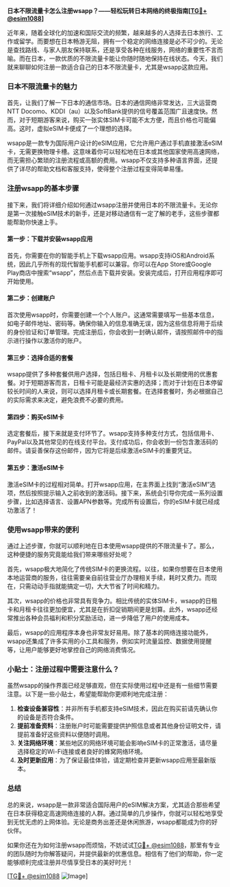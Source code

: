 **日本不限流量卡怎么注册wsapp？——轻松玩转日本网络的终极指南[[TG💪+ @esim1088](https://t.me/s/esim1088)]**

近年来，随着全球化的加速和国际交流的频繁，越来越多的人选择去日本旅行、工作或留学。而要想在日本畅游无阻，拥有一个稳定的网络连接是必不可少的。无论是查找路线、与家人朋友保持联系，还是享受各种在线服务，网络的重要性不言而喻。而在日本，一款优质的不限流量卡能让你随时随地保持在线状态。今天，我们就来聊聊如何注册一款适合自己的日本不限流量卡，尤其是wsapp这款应用。

### 日本不限流量卡的魅力

首先，让我们了解一下日本的通信市场。日本的通信网络非常发达，三大运营商NTT Docomo、KDDI（au）以及SoftBank提供的信号覆盖范围广且速度快。然而，对于短期游客来说，购买一张实体SIM卡可能不太方便，而且价格也可能偏高。这时，虚拟eSIM卡便成了一个理想的选择。

wsapp是一款专为国际用户设计的eSIM应用，它允许用户通过手机直接激活eSIM卡，无需更换物理卡槽。这意味着你可以轻松地在日本或其他国家使用高速网络，而无需担心繁琐的注册流程或高额的费用。wsapp不仅支持多种语言界面，还提供了详尽的帮助文档和客服支持，使得整个注册过程变得简单易懂。

### 注册wsapp的基本步骤

接下来，我们将详细介绍如何通过wsapp注册并使用日本的不限流量卡。无论你是第一次接触eSIM技术的新手，还是对移动通信有一定了解的老手，这些步骤都能帮助你快速上手。

#### 第一步：下载并安装wsapp应用

首先，你需要在你的智能手机上下载wsapp应用。wsapp支持iOS和Android系统，因此几乎所有的现代智能手机都可以兼容。你可以在App Store或Google Play商店中搜索“wsapp”，然后点击下载并安装。安装完成后，打开应用程序即可开始使用。

#### 第二步：创建账户

首次使用wsapp时，你需要创建一个个人账户。这通常需要填写一些基本信息，如电子邮件地址、密码等。确保你输入的信息准确无误，因为这些信息将用于后续的身份验证和订单管理。完成注册后，你会收到一封确认邮件，请按照邮件中的指示进行操作以激活你的账户。

#### 第三步：选择合适的套餐

wsapp提供了多种套餐供用户选择，包括日租卡、月租卡以及长期使用的优惠套餐。对于短期游客而言，日租卡可能是最经济实惠的选择；而对于计划在日本停留较长时间的人来说，则可以选择月租卡或长期套餐。在选择套餐时，务必根据自己的实际需求来决定，避免浪费不必要的费用。

#### 第四步：购买eSIM卡

选定套餐后，接下来就是支付环节了。wsapp支持多种支付方式，包括信用卡、PayPal以及其他常见的在线支付平台。支付成功后，你会收到一份包含激活码的邮件。请妥善保存这份邮件，因为它将是后续激活eSIM卡的重要凭证。

#### 第五步：激活eSIM卡

激活eSIM卡的过程相对简单。打开wsapp应用，在主界面上找到“激活eSIM”选项，然后按照提示输入之前收到的激活码。接下来，系统会引导你完成一系列设置步骤，比如选择语言、设置APN参数等。完成所有设置后，你的eSIM卡就已经成功激活了！

### 使用wsapp带来的便利

通过上述步骤，你就可以顺利地在日本使用wsapp提供的不限流量卡了。那么，这种便捷的服务究竟能给我们带来哪些好处呢？

首先，wsapp极大地简化了传统SIM卡的更换流程。以往，如果你想要在日本使用本地运营商的服务，往往需要亲自前往营业厅办理相关手续，耗时又费力。而现在，只需动动手指就能搞定一切，大大节省了时间和精力。

其次，wsapp的价格也非常具有竞争力。相比传统的实体SIM卡，wsapp的日租卡和月租卡往往更加便宜，尤其是在折扣促销期间更是划算。此外，wsapp还经常推出各种会员福利和积分奖励活动，进一步降低了用户的使用成本。

最后，wsapp的应用程序本身也非常友好易用。除了基本的网络连接功能外，wsapp还集成了许多实用的小工具和服务，例如实时流量监控、数据使用提醒等，让用户能够更好地掌控自己的网络消费情况。

### 小贴士：注册过程中需要注意什么？

虽然wsapp的操作界面已经足够直观，但在实际使用过程中还是有一些细节需要注意。以下是一些小贴士，希望能帮助你更顺利地完成注册：

1. **检查设备兼容性**：并非所有手机都支持eSIM技术，因此在购买前请先确认你的设备是否符合条件。
2. **提前准备资料**：注册账户时可能需要提供护照信息或者其他身份证明文件，请提前准备好这些资料以便随时调用。
3. **关注网络环境**：某些地区的网络环境可能会影响eSIM卡的正常激活，请尽量选择稳定的Wi-Fi连接或者良好的蜂窝网络环境。
4. **及时更新应用**：为了保证最佳体验，请定期检查并更新wsapp应用至最新版本。

### 总结

总的来说，wsapp是一款非常适合国际用户的eSIM解决方案，尤其适合那些希望在日本获得稳定高速网络连接的人群。通过简单的几步操作，你就可以轻松地享受到无忧无虑的上网体验。无论是商务出差还是休闲旅游，wsapp都能成为你的好伙伴。

如果你还在为如何注册wsapp而烦恼，不妨试试[TG💪+ @esim1088](https://t.me/s/esim1088)，那里有专业的团队随时为你解答疑问，并提供最新的优惠信息。相信有了他们的帮助，你一定能够顺利完成注册并尽情享受日本的美好时光！

[[TG💪+ @esim1088](https://t.me/s/esim1088) ![Image](https://i.postimg.cc/4NQfJmqS/Snipaste-2025-05-13-00-14-12.png)]